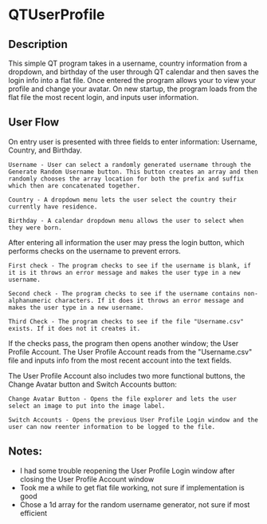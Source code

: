 # QTUserProfile

## Description 

This simple QT program takes in a username, country information from a dropdown, and birthday of the user through QT calendar and then saves the login info into a flat file. Once entered the program allows your to view your profile and change your avatar. On new startup, the program loads from the flat file the most recent login, and inputs user information.

## User Flow

On entry user is presented with three fields to enter information: Username, Country, and Birthday. 

	Username - User can select a randomly generated username through the Generate Random Username button. This button creates an array and then randomly chooses the array location for both the prefix and suffix which then are concatenated together. 

	Country - A dropdown menu lets the user select the country their currently have residence.

	Birthday - A calendar dropdown menu allows the user to select when they were born.

After entering all information the user may press the login button, which performs checks on the username to prevent errors.

	First check - The program checks to see if the username is blank, if it is it throws an error message and makes the user type in a new username.

	Second check - The program checks to see if the username contains non-alphanumeric characters. If it does it throws an error message and makes the user type in a new username.

	Third Check - The program checks to see if the file "Username.csv" exists. If it does not it creates it.

If the checks pass, the program then opens another window; the User Profile Account. The User Profile Account reads from the "Username.csv" file and inputs info from the most recent account into the text fields.

The User Profile Account also includes two more functional buttons, the Change Avatar button and Switch Accounts button:

	Change Avatar Button - Opens the file explorer and lets the user select an image to put into the image label.

	Switch Accounts - Opens the previous User Profile Login window and the user can now reenter information to be logged to the file.

## Notes:

- I had some trouble reopening the User Profile Login window after closing the User Profile Account window
- Took me a while to get flat file working, not sure if implementation is good
- Chose a 1d array for the random username generator, not sure if most efficient



